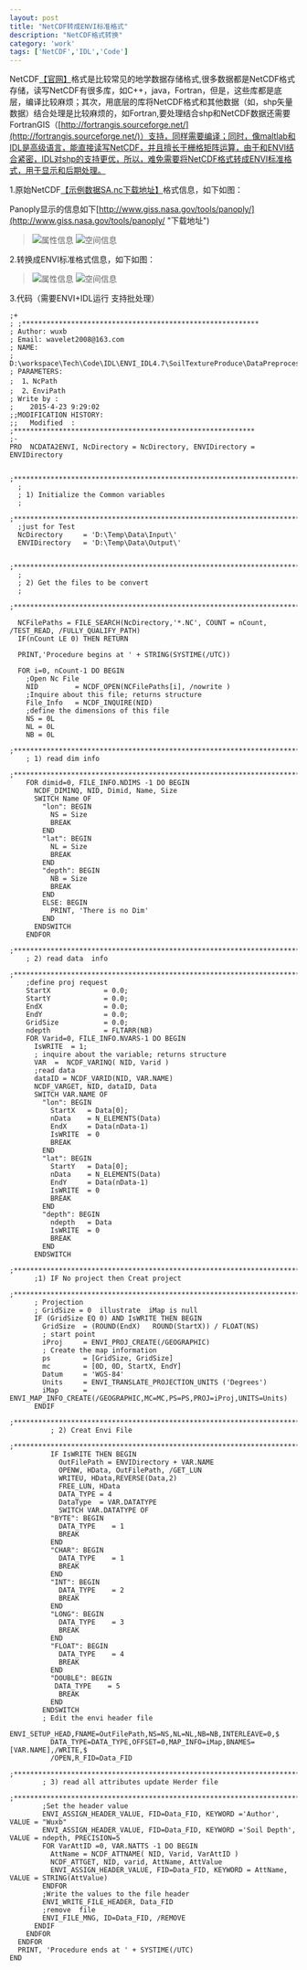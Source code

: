 ```yaml
---
layout: post
title: "NetCDF转成ENVI标准格式"
description: "NetCDF格式转换"
category: 'work'
tags: ['NetCDF','IDL','Code']
---
```


NetCDF[【官网】](http://www.unidata.ucar.edu/software/netcdf/)格式是比较常见的地学数据存储格式,很多数据都是NetCDF格式存储，读写NetCDF有很多库，如C++，java，Fortran，但是，这些库都是底层，编译比较麻烦；其次，用底层的库将NetCDF格式和其他数据（如，shp矢量数据）结合处理是比较麻烦的，如Fortran,要处理结合shp和NetCDF数据还需要FortranGIS（[http://fortrangis.sourceforge.net/](http://fortrangis.sourceforge.net/)）支持，同样需要编译；同时，像maltlab和IDL是高级语言，能直接读写NetCDF，并且擅长于栅格矩阵运算，由于和ENVI结合紧密，IDL对shp的支持更优，所以，难免需要将NetCDF格式转成ENVI标准格式，用于显示和后期处理。

<!--more-->

1.原始NetCDF[【示例数据SA.nc下载地址】](http://globalchange.bnu.edu.cn/research/soil2)格式信息，如下如图：

Panoply显示的信息如下[http://www.giss.nasa.gov/tools/panoply/](http://www.giss.nasa.gov/tools/panoply/ "下载地址")
> ![属性信息](/images/NetCDF.jpg)
> ![空间信息](/images/PanoplyNetcdf.jpg)


2.转换成ENVI标准格式信息，如下如图：
> ![属性信息](/images/Envi.jpg)
> ![空间信息](/images/Enviing.jpg)


3.代码（需要ENVI+IDL运行  支持批处理）

    ;+
    ; ;**********************************************************
    ; Author: wuxb
    ; Email: wavelet2008@163.com
    ; NAME:
    ;    D:\workspace\Tech\Code\IDL\ENVI_IDL4.7\SoilTextureProduce\DataPreprocessing\NCData2ENVI.pro
    ; PARAMETERS:
    ;  1、NcPath
    ;  2、EnviPath
    ; Write by :
    ;    2015-4-23 9:29:02
    ;;MODIFICATION HISTORY:
    ;;   Modified  :
    ;***********************************************************
    ;-
    PRO  NCDATA2ENVI, NcDirectory = NcDirectory, ENVIDirectory = ENVIDirectory

      ;**************************************************************************
      ;
      ; 1) Initialize the Common variables
      ;
      ;**************************************************************************
      ;just for Test
      NcDirectory     = 'D:\Temp\Data\Input\'
      ENVIDirectory   = 'D:\Temp\Data\Output\'
  
      ;**************************************************************************
      ;
      ; 2) Get the files to be convert
      ;
      ;**************************************************************************
  
      NCFilePaths = FILE_SEARCH(NcDirectory,'*.NC', COUNT = nCount, /TEST_READ, /FULLY_QUALIFY_PATH)
      IF(nCount LE 0) THEN RETURN
  
      PRINT,'Procedure begins at ' + STRING(SYSTIME(/UTC))
  
      FOR i=0, nCount-1 DO BEGIN
        ;Open Nc File
        NID         = NCDF_OPEN(NCFilePaths[i], /nowrite )
        ;Inquire about this file; returns structure
        File_Info   = NCDF_INQUIRE(NID)
        ;define the dimensions of this file
        NS = 0L
        NL = 0L
        NB = 0L
        ;**************************************************************************
        ; 1) read dim info
        ;**************************************************************************
        FOR dimid=0, FILE_INFO.NDIMS -1 DO BEGIN
          NCDF_DIMINQ, NID, Dimid, Name, Size
          SWITCH Name OF
            "lon": BEGIN
              NS = Size
              BREAK
            END
            "lat": BEGIN
              NL = Size
              BREAK
            END
            "depth": BEGIN
              NB = Size
              BREAK
            END
            ELSE: BEGIN
              PRINT, 'There is no Dim'
            END
          ENDSWITCH
        ENDFOR
        ;**************************************************************************
        ; 2) read data  info
        ;**************************************************************************
        ;define proj request
        StartX             = 0.0;
        StartY             = 0.0;
        EndX               = 0.0;
        EndY               = 0.0;
        GridSize           = 0.0;
        ndepth             = FLTARR(NB)
        FOR Varid=0, FILE_INFO.NVARS-1 DO BEGIN
          IsWRITE  = 1;
          ; inquire about the variable; returns structure
          VAR  =  NCDF_VARINQ( NID, Varid )
          ;read data
          dataID = NCDF_VARID(NID, VAR.NAME)
          NCDF_VARGET, NID, dataID, Data
          SWITCH VAR.NAME OF
            "lon": BEGIN
              StartX   = Data[0];
              nData    = N_ELEMENTS(Data)
              EndX     = Data(nData-1)
              IsWRITE  = 0
              BREAK
            END
            "lat": BEGIN
              StartY   = Data[0];
              nData    = N_ELEMENTS(Data)
              EndY     = Data(nData-1)
              IsWRITE  = 0
              BREAK
            END
            "depth": BEGIN
              ndepth   = Data
              IsWRITE  = 0
              BREAK
            END
          ENDSWITCH
          ;**************************************************************************
          ;1) IF No project then Creat project
          ;**************************************************************************
          ; Projection
          ; GridSize = 0  illustrate  iMap is null
          IF (GridSize EQ 0) AND IsWRITE THEN BEGIN
            GridSize  = (ROUND(EndX)   ROUND(StartX)) / FLOAT(NS)
            ; start point
            iProj     = ENVI_PROJ_CREATE(/GEOGRAPHIC)
            ; Create the map information
            ps        = [GridSize, GridSize]
            mc        = [0D, 0D, StartX, EndY]
            Datum     = 'WGS-84'
            Units     = ENVI_TRANSLATE_PROJECTION_UNITS ('Degrees')
            iMap      = ENVI_MAP_INFO_CREATE(/GEOGRAPHIC,MC=MC,PS=PS,PROJ=iProj,UNITS=Units)
          ENDIF
              ;**************************************************************************
              ; 2) Creat Envi File
              ;**************************************************************************
              IF IsWRITE THEN BEGIN
                OutFilePath = ENVIDirectory + VAR.NAME
                OPENW, HData, OutFilePath, /GET_LUN
                WRITEU, HData,REVERSE(Data,2)
                FREE_LUN, HData
                DATA_TYPE = 4
                DataType  = VAR.DATATYPE
                SWITCH VAR.DATATYPE OF
              "BYTE": BEGIN
                DATA_TYPE    = 1
                BREAK
              END
              "CHAR": BEGIN
                DATA_TYPE    = 1
                BREAK
              END
              "INT": BEGIN
                DATA_TYPE    = 2
                BREAK
              END
              "LONG": BEGIN
                DATA_TYPE    = 3
                BREAK
              END
              "FLOAT": BEGIN
                DATA_TYPE    = 4
                BREAK
              END
              "DOUBLE": BEGIN
               DATA_TYPE    = 5
                BREAK
              END
            ENDSWITCH
            ; Edit the envi header file
            ENVI_SETUP_HEAD,FNAME=OutFilePath,NS=NS,NL=NL,NB=NB,INTERLEAVE=0,$
              DATA_TYPE=DATA_TYPE,OFFSET=0,MAP_INFO=iMap,BNAMES=[VAR.NAME],/WRITE,$
              /OPEN,R_FID=Data_FID
            ;**************************************************************************
            ; 3) read all attributes update Herder file
            ;**************************************************************************
            ;Set the header value
            ENVI_ASSIGN_HEADER_VALUE, FID=Data_FID, KEYWORD ='Author',  VALUE = "Wuxb"
            ENVI_ASSIGN_HEADER_VALUE, FID=Data_FID, KEYWORD ='Soil Depth',  VALUE = ndepth, PRECISION=5
            FOR VarAttID =0, VAR.NATTS -1 DO BEGIN
              AttName = NCDF_ATTNAME( NID, Varid, VarAttID )
              NCDF_ATTGET, NID, varid, AttName, AttValue
              ENVI_ASSIGN_HEADER_VALUE, FID=Data_FID, KEYWORD = AttName,  VALUE = STRING(AttValue)
            ENDFOR
            ;Write the values to the file header
            ENVI_WRITE_FILE_HEADER, Data_FID
            ;remove  file
            ENVI_FILE_MNG, ID=Data_FID, /REMOVE
          ENDIF
        ENDFOR
      ENDFOR
      PRINT, 'Procedure ends at ' + SYSTIME(/UTC)
    END

